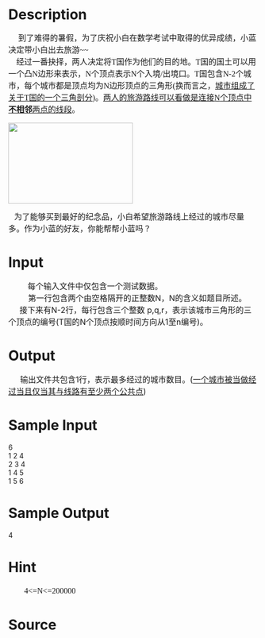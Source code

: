 
# Description

<div class="content"><p class="MsoNormal" style="margin: 0cm 0cm 0pt; line-height: 150%"><font size="3"><span lang="EN-US"><span style="mso-spacerun: yes"><font face="Calibri">     </font></span></span><span style="font-size: 12pt; line-height: 150%; font-family: 宋体; mso-bidi-font-size: 11.0pt; mso-ascii-font-family: Calibri; mso-hansi-font-family: Calibri">到了难得的暑假，为了庆祝小白在数学考试中取得的优异成绩，小蓝决定带小白出去旅游</span></font><span lang="EN-US" style="font-size: 12pt; line-height: 150%; mso-bidi-font-size: 11.0pt"><font face="Calibri">~~<o:p></o:p></font></span></p>
<p class="MsoNormal" style="margin: 0cm 0cm 0pt; line-height: 150%"><span lang="EN-US" style="font-size: 12pt; line-height: 150%; mso-bidi-font-size: 11.0pt"><span style="mso-spacerun: yes"><font face="Calibri">    </font></span></span><span style="font-size: 12pt; line-height: 150%; font-family: 宋体; mso-bidi-font-size: 11.0pt; mso-ascii-font-family: Calibri; mso-hansi-font-family: Calibri">经过一番抉择，两人决定将</span><span lang="EN-US" style="font-size: 12pt; line-height: 150%; mso-bidi-font-size: 11.0pt"><font face="Calibri">T</font></span><span style="font-size: 12pt; line-height: 150%; font-family: 宋体; mso-bidi-font-size: 11.0pt; mso-ascii-font-family: Calibri; mso-hansi-font-family: Calibri">国作为他们的目的地。</span><span lang="EN-US" style="font-size: 12pt; line-height: 150%; mso-bidi-font-size: 11.0pt"><font face="Calibri">T</font></span><span style="font-size: 12pt; line-height: 150%; font-family: 宋体; mso-bidi-font-size: 11.0pt; mso-ascii-font-family: Calibri; mso-hansi-font-family: Calibri">国的国土可以用一个凸</span><span lang="EN-US" style="font-size: 12pt; line-height: 150%; mso-bidi-font-size: 11.0pt"><font face="Calibri">N</font></span><span style="font-size: 12pt; line-height: 150%; font-family: 宋体; mso-bidi-font-size: 11.0pt; mso-ascii-font-family: Calibri; mso-hansi-font-family: Calibri">边形来表示，</span><span lang="EN-US" style="font-size: 12pt; line-height: 150%; mso-bidi-font-size: 11.0pt"><font face="Calibri">N</font></span><span style="font-size: 12pt; line-height: 150%; font-family: 宋体; mso-bidi-font-size: 11.0pt; mso-ascii-font-family: Calibri; mso-hansi-font-family: Calibri">个顶点表示</span><span lang="EN-US" style="font-size: 12pt; line-height: 150%; mso-bidi-font-size: 11.0pt"><font face="Calibri">N</font></span><span style="font-size: 12pt; line-height: 150%; font-family: 宋体; mso-bidi-font-size: 11.0pt; mso-ascii-font-family: Calibri; mso-hansi-font-family: Calibri">个入境</span><span lang="EN-US" style="font-size: 12pt; line-height: 150%; mso-bidi-font-size: 11.0pt"><font face="Calibri">/</font></span><span style="font-size: 12pt; line-height: 150%; font-family: 宋体; mso-bidi-font-size: 11.0pt; mso-ascii-font-family: Calibri; mso-hansi-font-family: Calibri">出境口。</span><span lang="EN-US" style="font-size: 12pt; line-height: 150%; mso-bidi-font-size: 11.0pt"><font face="Calibri">T</font></span><span style="font-size: 12pt; line-height: 150%; font-family: 宋体; mso-bidi-font-size: 11.0pt; mso-ascii-font-family: Calibri; mso-hansi-font-family: Calibri">国包含</span><span lang="EN-US" style="font-size: 12pt; line-height: 150%; mso-bidi-font-size: 11.0pt"><font face="Calibri">N-2</font></span><span style="font-size: 12pt; line-height: 150%; font-family: 宋体; mso-bidi-font-size: 11.0pt; mso-ascii-font-family: Calibri; mso-hansi-font-family: Calibri">个城市，每个城市都是顶点均为</span><span lang="EN-US" style="font-size: 12pt; line-height: 150%; mso-bidi-font-size: 11.0pt"><font face="Calibri">N</font></span><span style="font-size: 12pt; line-height: 150%; font-family: 宋体; mso-bidi-font-size: 11.0pt; mso-ascii-font-family: Calibri; mso-hansi-font-family: Calibri">边形顶点的三角形</span><span lang="EN-US" style="font-size: 12pt; line-height: 150%; mso-bidi-font-size: 11.0pt"><font face="Calibri">(</font></span><span style="font-size: 12pt; line-height: 150%; font-family: 宋体; mso-bidi-font-size: 11.0pt; mso-ascii-font-family: Calibri; mso-hansi-font-family: Calibri">换而言之，<u>城市组成了关于</u></span><u><span lang="EN-US" style="font-size: 12pt; line-height: 150%; mso-bidi-font-size: 11.0pt"><font face="Calibri">T</font></span></u><u><span style="font-size: 12pt; line-height: 150%; font-family: 宋体; mso-bidi-font-size: 11.0pt; mso-ascii-font-family: Calibri; mso-hansi-font-family: Calibri">国的一个三角剖分</span></u><span lang="EN-US" style="font-size: 12pt; line-height: 150%; mso-bidi-font-size: 11.0pt"><font face="Calibri">)</font></span><span style="font-size: 12pt; line-height: 150%; font-family: 宋体; mso-bidi-font-size: 11.0pt; mso-ascii-font-family: Calibri; mso-hansi-font-family: Calibri">。<u>两人的旅游路线可以看做是连接</u></span><u><span lang="EN-US" style="font-size: 12pt; line-height: 150%; mso-bidi-font-size: 11.0pt"><font face="Calibri">N</font></span></u><u><span style="font-size: 12pt; line-height: 150%; font-family: 宋体; mso-bidi-font-size: 11.0pt; mso-ascii-font-family: Calibri; mso-hansi-font-family: Calibri">个顶点中<b style="mso-bidi-font-weight: normal">不相邻</b>两点的线段</span></u><span style="font-size: 12pt; line-height: 150%; font-family: 宋体; mso-bidi-font-size: 11.0pt; mso-ascii-font-family: Calibri; mso-hansi-font-family: Calibri">。</span><span lang="EN-US" style="font-size: 12pt; line-height: 150%; mso-bidi-font-size: 11.0pt"><o:p></o:p></span></p>
<p><img height="163" alt="" width="251" src="/source/bzoj/2657/img/aHR0cHM6Ly9seWRzeS5jb20vSnVkZ2VPbmxpbmUvdXBsb2FkLzIwMTIwNC8xMS5qcGc=.jpg"/></p>
<div style="line-height: 150%"><span>   </span><span style="font-size: 12pt; line-height: 150%">为了能够买到最好的纪念品，小白希望旅游路线上经过的城市尽量多。作为小蓝的好友，你能帮帮小蓝吗？</span></div></div>

# Input

<div class="content"><div style="text-indent: 26.25pt; line-height: 150%"><span> </span><span style="font-size: 12pt; line-height: 150%">每个输入文件中仅包含一个测试数据。</span></div>
<div style="text-indent: 30pt; line-height: 150%"><span style="font-size: 12pt; line-height: 150%">第一行包含两个由空格隔开的正整数</span><span style="font-size: 12pt; line-height: 150%">N</span><span style="font-size: 12pt; line-height: 150%">，</span><span style="font-size: 12pt; line-height: 150%">N</span><span style="font-size: 12pt; line-height: 150%">的含义如题目所述。</span></div>
<div style="line-height: 150%"><span style="font-size: 12pt; line-height: 150%">     </span><span style="font-size: 12pt; line-height: 150%">接下来有</span><span style="font-size: 12pt; line-height: 150%">N-2</span><span style="font-size: 12pt; line-height: 150%">行，每行包含三个整数</span><span style="font-size: 12pt; line-height: 150%"> p,q,r</span><span style="font-size: 12pt; line-height: 150%">，表示该城市三角形的三个顶点的编号</span><span style="font-size: 12pt; line-height: 150%">(T</span><span style="font-size: 12pt; line-height: 150%">国的</span><span style="font-size: 12pt; line-height: 150%">N</span><span style="font-size: 12pt; line-height: 150%">个顶点按顺时间方向从</span><span style="font-size: 12pt; line-height: 150%">1</span><span style="font-size: 12pt; line-height: 150%">至</span><span style="font-size: 12pt; line-height: 150%">n</span><span style="font-size: 12pt; line-height: 150%">编号</span><span style="font-size: 12pt; line-height: 150%">)</span><span style="font-size: 12pt; line-height: 150%">。</span></div></div>

# Output

<div class="content"><div style="line-height: 150%"><span>      </span><span style="font-size: 12pt; line-height: 150%">输出文件共包含</span><span style="font-size: 12pt; line-height: 150%">1</span><span style="font-size: 12pt; line-height: 150%">行，表示最多经过的城市数目。</span><span style="font-size: 12pt; line-height: 150%">(</span><u><span style="font-size: 12pt; line-height: 150%">一个城市被当做经过当且仅当其与线路有至少两个公共点</span></u><span style="font-size: 12pt; line-height: 150%">)</span></div></div>

# Sample Input

<div class="content"><span class="sampledata">      6<br/>
     1 2 4<br/>
     2 3 4<br/>
     1 4 5<br/>
     1 5 6<br/>
</span></div>

# Sample Output

<div class="content"><span class="sampledata">4</span></div>

# Hint

<div class="content"><p></p><p class="MsoNormal" style="margin: 0cm 0cm 0pt; text-indent: 24pt; line-height: 150%"><span lang="EN-US" style="font-size: 12pt; line-height: 150%; mso-bidi-font-size: 11.0pt"><font face="Calibri">4&lt;=N&lt;=200000<o:p></o:p></font></span></p><p></p></div>

# Source

<div class="content"><p><a href="problemset.php?search="></a></p></div>

